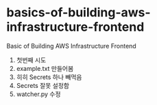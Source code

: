 # basics-of-building-aws-infrastructure-frontend
Basic of Building AWS Infrastructure Frontend
1. 첫번째 시도
2. example.txt 만들어봄
3. 히히 Secrets 하나 빼먹음
4. Secrets 잘못 설정함
5. watcher.py 수정

